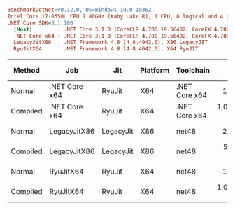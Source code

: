 ``` ini

BenchmarkDotNet=v0.12.0, OS=Windows 10.0.18362
Intel Core i7-8550U CPU 1.80GHz (Kaby Lake R), 1 CPU, 8 logical and 4 physical cores
.NET Core SDK=3.1.100
  [Host]        : .NET Core 3.1.0 (CoreCLR 4.700.19.56402, CoreFX 4.700.19.56404), X64 RyuJIT
  .NET Core x64 : .NET Core 3.1.0 (CoreCLR 4.700.19.56402, CoreFX 4.700.19.56404), X64 RyuJIT
  LegacyJitX86  : .NET Framework 4.8 (4.8.4042.0), X86 LegacyJIT
  RyuJitX64     : .NET Framework 4.8 (4.8.4042.0), X64 RyuJIT


```
|   Method |           Job |       Jit | Platform |     Toolchain |         Mean |      Error |     StdDev |       Median |  Gen 0 |  Gen 1 | Gen 2 | Allocated |
|--------- |-------------- |---------- |--------- |-------------- |-------------:|-----------:|-----------:|-------------:|-------:|-------:|------:|----------:|
|   Normal | .NET Core x64 |    RyuJit |      X64 | .NET Core x64 |     1.693 us |  0.0189 us |  0.0158 us |     1.692 us | 0.7629 |      - |     - |   3.12 KB |
| Compiled | .NET Core x64 |    RyuJit |      X64 | .NET Core x64 | 1,081.061 us | 21.3221 us | 38.4481 us | 1,058.883 us | 1.9531 |      - |     - |  12.68 KB |
|   Normal |  LegacyJitX86 | LegacyJit |      X86 |         net48 |     2.051 us |  0.0193 us |  0.0161 us |     2.047 us | 0.7172 |      - |     - |   2.94 KB |
| Compiled |  LegacyJitX86 | LegacyJit |      X86 |         net48 |   570.049 us |  1.9102 us |  1.4913 us |   570.107 us | 1.9531 | 0.9766 |     - |   9.41 KB |
|   Normal |     RyuJitX64 |    RyuJit |      X64 |         net48 |     1.862 us |  0.0307 us |  0.0287 us |     1.853 us | 1.1139 |      - |     - |   4.57 KB |
| Compiled |     RyuJitX64 |    RyuJit |      X64 |         net48 | 1,086.611 us | 10.3822 us |  9.7115 us | 1,084.014 us | 1.9531 |      - |     - |  14.37 KB |
